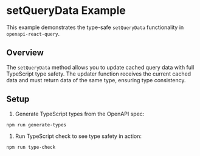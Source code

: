 # setQueryData Example

This example demonstrates the type-safe `setQueryData` functionality in `openapi-react-query`.

## Overview

The `setQueryData` method allows you to update cached query data with full TypeScript type safety. The updater function receives the current cached data and must return data of the same type, ensuring type consistency.

## Setup

1. Generate TypeScript types from the OpenAPI spec:

```bash
npm run generate-types
```

1. Run TypeScript check to see type safety in action:

```bash
npm run type-check
```
